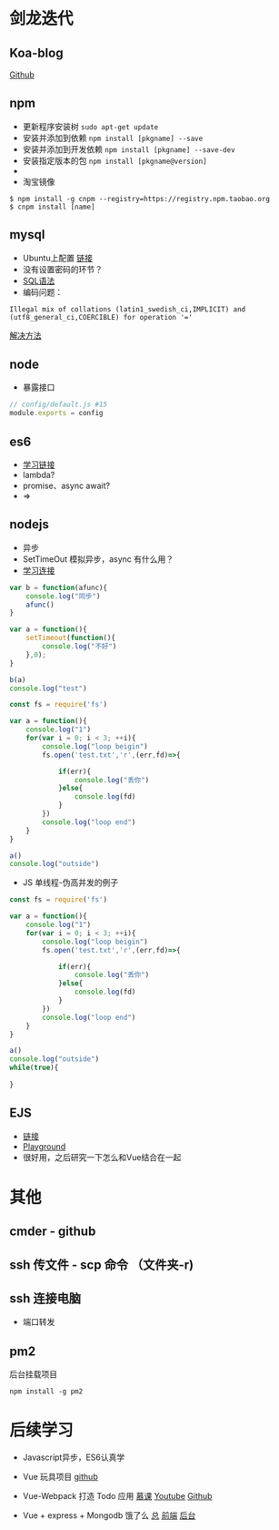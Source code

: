 # 剑龙迭代

## Koa-blog

[Github](https://github.com/zys980808/Koa2-blog)

## npm

- 更新程序安装树 ```sudo apt-get update```
- 安装并添加到依赖 ```npm install [pkgname] --save```
- 安装并添加到开发依赖 ```npm install [pkgname] --save-dev```
- 安装指定版本的包 ```npm install [pkgname@version]```
- 
- 淘宝镜像
```
$ npm install -g cnpm --registry=https://registry.npm.taobao.org
$ cnpm install [name]
```

## mysql 

- Ubuntu上配置 [链接](https://www.cnblogs.com/zhuyp1015/p/3561470.html)
- 没有设置密码的环节？
- [SQL语法](http://www.w3school.com.cn/sql/sql_syntax.asp) 
- 编码问题：
```
Illegal mix of collations (latin1_swedish_ci,IMPLICIT) and (utf8_general_ci,COERCIBLE) for operation '='
```
[解决方法](https://blog.csdn.net/hotlinhao/article/details/9048803)

## node

- 暴露接口 
```js 
// config/default.js #15
module.exports = config
```

## es6
- [学习链接](http://es6.ruanyifeng.com/#docs/let)
- lambda?
- promise、async await?
- =>
## nodejs 

- 异步
- SetTimeOut 模拟异步，async 有什么用？
- [学习连接](https://www.cnblogs.com/chrischjh/p/4667713.html)

```Javascript
var b = function(afunc){
    console.log("同步")
    afunc()
}

var a = function(){
    setTimeout(function(){
        console.log("不好")
    },0);
}

b(a)
console.log("test")
```

```Javascript
const fs = require('fs')

var a = function(){
    console.log("1")
    for(var i = 0; i < 3; ++i){
        console.log("loop beigin")
        fs.open('test.txt','r',(err,fd)=>{

            if(err){
                console.log("丢你")
            }else{
                console.log(fd)
            }
        })
        console.log("loop end")
    }
}

a()
console.log("outside")
```

- JS 单线程-伪高并发的例子
```Javascript
const fs = require('fs')

var a = function(){
    console.log("1")
    for(var i = 0; i < 3; ++i){
        console.log("loop beigin")
        fs.open('test.txt','r',(err,fd)=>{

            if(err){
                console.log("丢你")
            }else{
                console.log(fd)
            }
        })
        console.log("loop end")
    }
}

a()
console.log("outside")
while(true){
    
}
```

## EJS

- [链接](https://ejs.bootcss.com/)
- [Playground](https://ionicabizau.github.io/ejs-playground/)
- 很好用，之后研究一下怎么和Vue结合在一起

# 其他

## cmder - github

## ssh 传文件 - scp 命令 （文件夹-r)

## ssh 连接电脑

- 端口转发

## pm2

后台挂载项目
```
npm install -g pm2
```



# 后续学习

- Javascript异步，ES6认真学

- Vue 玩具项目 [github](https://github.com/bailicangdu/vue2-happyfri)

- Vue-Webpack 打造 Todo 应用
[慕课](https://www.imooc.com/learn/935)
[Youtube](https://www.youtube.com/watch?v=5MHnvXD4VIY&list=PLGNVlSJ5fH_UAYjoyIKOcyjxNEIav4o0E)
[Github](https://github.com/niuyi1017/imooc/tree/master/vue-webpack-todo)

- Vue + express + Mongodb 饿了么
[总](https://github.com/bailicangdu/node-elm)
[前端](https://github.com/bailicangdu/vue2-elm)
[后台](https://github.com/bailicangdu/vue2-manage)
